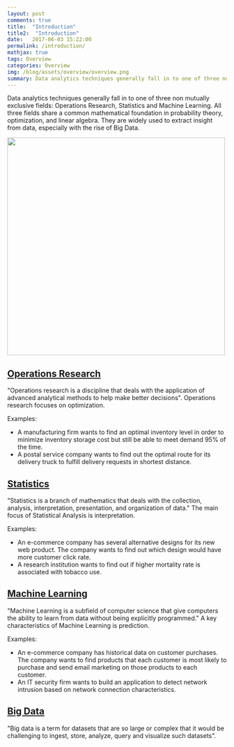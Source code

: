 ```yaml
---
layout: post
comments: true
title:  "Introduction"
title2:  "Introduction"
date:   2017-06-03 15:22:00
permalink: /introduction/
mathjax: true
tags: Overview
categories: Overview
img: /blog/assets/overview/overview.png
summary: Data analytics techniques generally fall in to one of three non mutually exclusive fields...
---
```


Data analytics techniques generally fall in to one of three non mutually exclusive fields: Operations Research, Statistics and Machine Learning. All three fields share a common mathematical foundation in probability theory, optimization, and linear algebra. They are widely used to extract insight from data, especially with the rise of Big Data.
<div class="imgcap">
<div >
    <img src="/blog/assets/overview/overview.png" width = "500">
</div>
</div>

## [Operations Research](/blog/overview-operations-research/)
"Operations research is a discipline that deals with the application of advanced analytical methods to help make better decisions". Operations research focuses on optimization.

Examples:
* A manufacturing firm wants to find an optimal inventory level in order to minimize inventory storage cost but still be able to meet demand 95% of the time.
* A postal service company wants to find out the optimal route for its delivery truck to fulfill delivery requests in shortest distance.

## [Statistics](/blog//overview-statistics/)
"Statistics is a branch of mathematics that deals with the collection, analysis, interpretation, presentation, and organization of data." The main focus of Statistical Analysis is interpretation.

Examples:
* An e-commerce company has several alternative designs for its new web product. The company wants to find out which design would have more customer click rate.
* A research institution wants to find out if higher mortality rate is associated with tobacco use.

## [Machine Learning](/blog/overview-machine-learning/)
"Machine Learning is a subfield of computer science that give computers the ability to learn from data without being explicitly programmed." A key characteristics of Machine Learning is prediction.

Examples:
* An e-commerce company has historical data on customer purchases. The company wants to find products that each customer is most likely to purchase and send email marketing on those products to each customer. 
* An IT security firm wants to build an application to detect network intrusion based on network connection characteristics.

## [Big Data](/blog/overview-big-data/)
"Big data is a term for datasets that are so large or complex that it would be challenging to ingest, store, analyze, query and visualize such datasets".
